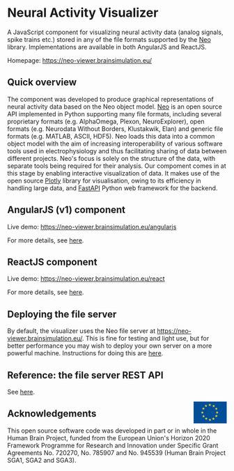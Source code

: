 # Neural Activity Visualizer

A JavaScript component for visualizing neural activity data (analog signals,
spike trains etc.) stored in any of the file formats supported by the
[Neo](http://neuralensemble.org/neo) library. Implementations are available in
both AngularJS and ReactJS.

Homepage:
https://neo-viewer.brainsimulation.eu/

## Quick overview

The component was developed to produce graphical representations of neural activity data based on the Neo object model. [Neo](http://neuralensemble.org/neo) is an open source API implemented in Python supporting many file formats, including several proprietary formats (e.g. AlphaOmega, Plexon, NeuroExplorer), open formats (e.g. Neurodata Without Borders, Klustakwik, Elan) and generic file formats (e.g. MATLAB, ASCII, HDF5). Neo loads this data into a common object model with the aim of increasing interoperability of various software tools used in electrophysiology and thus facilitating sharing of data between different projects. Neo's focus is solely on the structure of the data, with separate tools being required for their analysis. Our compoment comes in at this stage by enabling interactive visualization of data. It makes use of the open source [Plotly](https://plotly.com/javascript/) library for visualisation, owing to its efficiency in handling large data, and [FastAPI](https://fastapi.tiangolo.com) Python web framework for the backend.


## AngularJS (v1) component

Live demo:
https://neo-viewer.brainsimulation.eu/angularjs


For more details, see [here](/js/angularjs/README.md).


## ReactJS component

Live demo:
https://neo-viewer.brainsimulation.eu/react

For more details, see [here](/js/react/README.md).


## Deploying the file server

By default, the visualizer uses the Neo file server at https://neo-viewer.brainsimulation.eu/. This is fine for testing and light use, but for better performance you may wish to deploy your own server on a more powerful machine.
Instructions for doing this are [here](/api/README.md#deployment).


## Reference: the file server REST API

See [here](https://neo-viewer.brainsimulation.eu/api/docs).


<div><img src="eu_logo.jpg" alt="EU Logo" width="15%" align="right"></div>


## Acknowledgements
This open source software code was developed in part or in whole in the Human Brain Project, funded from the European Union's Horizon 2020 Framework Programme for Research and Innovation under Specific Grant Agreements No. 720270, No. 785907 and No. 945539 (Human Brain Project SGA1, SGA2 and SGA3).

